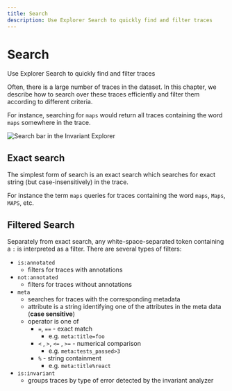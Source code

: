 ```yaml
---
title: Search
description: Use Explorer Search to quickly find and filter traces
---
```


# Search

<div class='subtitle'>Use Explorer Search to quickly find and filter traces</div>

Often, there is a large number of traces in the dataset. In this chapter, we describe how to search over these traces efficiently and filter them according to different criteria. 

For instance, searching for `maps` would return all traces containing the word `maps` somewhere in the trace.

<img src="../assets/search.png" class="img-fluid" alt="Search bar in the Invariant Explorer">

## Exact search

The simplest form of search is an exact search which searches for exact string (but case-insensitively) in the trace.

For instance the term `maps` queries for traces containing the word `maps`, `Maps`, `MAPS`, etc.

## Filtered Search

Separately from exact search, any white-space-separated token containing a `:` is interpreted as a filter. 
There are several types of filters:

- `is:annotated`
    - filters for traces with annotations
- `not:annotated`
    - filters for traces without annotations
- `meta`
    - searches for traces with the corresponding metadata
    - attribute is a string identifying one of the attributes in the meta data (**case sensitive**)
    - operator is one of
        - `=`, `==` - exact match
            - e.g. `meta:title=foo`
        - `<` , `>`, `<=` , `>=` - numerical comparison
            - e.g. `meta:tests_passed>3`
        - `%` - string containment
            - e.g. `meta:title%react`
- `is:invariant`
    - groups traces by type of error detected by the invariant analyzer
